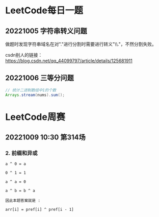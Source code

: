 # LeetCode每日一题

## 20221005 字符串转义问题

做题时发现字符串域名在对"."进行分割时需要进行转义"\\\\."，不然分割失败。

csdn别人的链接：https://blog.csdn.net/qq_44099797/article/details/125681911

## 20221006 三等分问题

```java
// 统计二进制数组中1的个数
Arrays.stream(nums).sum();

```















# LeetCode周赛

## 20221009 10:30 第314场

### 2. 前缀和异或

    a ^ 0 = a
    
    0 ^ 1 = 1
    
    a ^ a = 0
    
    a ^ b = b ^ a
    
    因此本题答案就是 :
    
    arr[i] = pref[i] ^ pref[i - 1]
